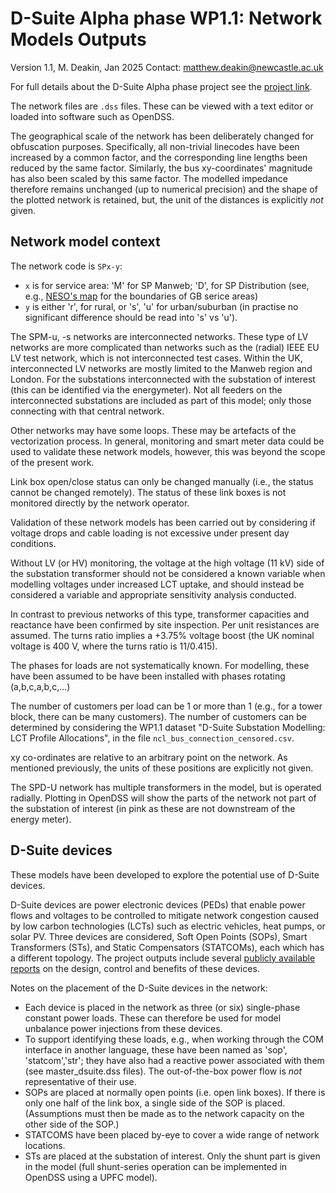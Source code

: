 # D-Suite Alpha phase WP1.1: Network Models Outputs
Version 1.1, M. Deakin, Jan 2025
Contact: [matthew.deakin@newcastle.ac.uk](emailto:matthew.deakin@newcastle.ac.uk)

For full details about the D-Suite Alpha phase project see the [project link](https://smarter.energynetworks.org/projects/10060423-a-1/).

The network files are `.dss` files. These can be viewed with a text editor or loaded into software such as OpenDSS.

The geographical scale of the network has been deliberately changed for obfuscation purposes. Specifically, all non-trivial linecodes have been increased by a common factor, and the corresponding line lengths been reduced by the same factor. Similarly, the bus xy-coordinates' magnitude has also been scaled by this same factor. The modelled impedance therefore remains unchanged (up to numerical precision) and the shape of the plotted network is retained, but, the unit of the distances is explicitly *not* given.

## Network model context
The network code is `SPx-y`:
- `x` is for service area: 'M' for SP Manweb; 'D', for SP Distribution (see, e.g., [NESO's map](https://www.neso.energy/data-portal/gis-boundaries-gb-dno-license-areas/gb_dno_licence_areas_20200506) for the boundaries of GB serice areas)
- `y` is either 'r', for rural, or 's', 'u' for urban/suburban (in practise no significant difference should be read into 's' vs 'u').

The SPM-u, -s networks are interconnected networks. These type of LV networks are more complicated than networks such as the (radial) IEEE EU LV test network, which is not interconnected test cases. Within the UK, interconnected LV networks are mostly limited to the Manweb region and London. For the substations interconnected with the substation of interest (this can be identified via the energymeter). Not all feeders on the interconnected substations are included as part of this model; only those connecting with that central network.

Other networks may have some loops. These may be artefacts of the vectorization process. In general, monitoring and smart meter data could be used to validate these network models, however, this was beyond the scope of the present work.

Link box open/close status can only be changed manually (i.e., the status cannot be changed remotely). The status of these link boxes is not monitored directly by the network operator.

Validation of these network models has been carried out by considering if voltage drops and cable loading is not excessive under present day conditions.

Without LV (or HV) monitoring, the voltage at the high voltage (11 kV) side of the substation transformer should not be considered a known variable when modelling voltages under increased LCT uptake, and should instead be considered a variable and appropriate sensitivity analysis conducted.

In contrast to previous networks of this type, transformer capacities and reactance have been confirmed by site inspection. Per unit resistances are assumed. The turns ratio implies a +3.75% voltage boost (the UK nominal voltage is 400 V, where the turns ratio is 11/0.415).

The phases for loads are not systematically known. For modelling, these have been assumed to be have been installed with phases rotating (a,b,c,a,b,c,...)

The number of customers per load can be 1 or more than 1 (e.g., for a tower block, there can be many customers). The number of customers can be determined by considering the WP1.1 dataset "D-Suite Substation Modelling: LCT Profile Allocations", in the file `ncl_bus_connection_censored.csv`.

xy co-ordinates are relative to an arbitrary point on the network. As mentioned previously, the units of these positions are explicitly not given.

The SPD-U network has multiple transformers in the model, but is operated
radially. Plotting in OpenDSS will show the parts of the network not part of 
the substation of interest (in pink as these are not downstream of the 
energy meter).

## D-Suite devices

These models have been developed to explore the potential use of D-Suite devices. 

D-Suite devices are power electronic devices (PEDs) that enable power flows and voltages to be controlled to mitigate network congestion caused by low carbon technologies (LCTs) such as electric vehicles, heat pumps, or solar PV. Three devices are considered, Soft Open Points (SOPs), Smart Transformers (STs), and Static Compensators (STATCOMs), each which has a different topology. The project outputs include several [publicly available reports](https://smarter.energynetworks.org/projects/10086622/) on the design, control and benefits of these devices.

Notes on the placement of the D-Suite devices in the network:
- Each device is placed in the network as three (or six) single-phase constant power loads. These can therefore be used for model unbalance power injections from these devices.
- To support identifying these loads, e.g., when working through the COM interface in another language, these have been named as 'sop', 'statcom','str'; they have also had a reactive power associated with them (see master_dsuite.dss files). The out-of-the-box power flow is *not* representative of their use.
- SOPs are placed at normally open points (i.e. open link boxes). If there is only one half of the link box, a single side of the SOP is placed. (Assumptions must then be made as to the network capacity on the other side of the SOP.)
- STATCOMS have been placed by-eye to cover a wide range of network locations.
- STs are placed at the substation of interest. Only the shunt part is given in the model (full shunt-series operation can be implemented in OpenDSS using a UPFC model).